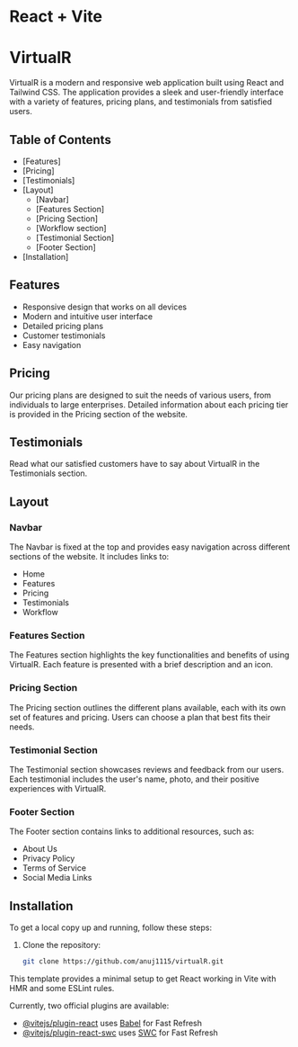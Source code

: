 # React + Vite

# VirtualR

VirtualR is a modern and responsive web application built using React and Tailwind CSS. The application provides a sleek and user-friendly interface with a variety of features, pricing plans, and testimonials from satisfied users.

## Table of Contents

- [Features]
- [Pricing]
- [Testimonials]
- [Layout]
  - [Navbar]
  - [Features Section]
  - [Pricing Section]
  - [Workflow section]
  - [Testimonial Section]
  - [Footer Section]
- [Installation]


## Features

- Responsive design that works on all devices
- Modern and intuitive user interface
- Detailed pricing plans
- Customer testimonials
- Easy navigation

## Pricing

Our pricing plans are designed to suit the needs of various users, from individuals to large enterprises. Detailed information about each pricing tier is provided in the Pricing section of the website.

## Testimonials

Read what our satisfied customers have to say about VirtualR in the Testimonials section.

## Layout

### Navbar

The Navbar is fixed at the top and provides easy navigation across different sections of the website. It includes links to:

- Home
- Features
- Pricing
- Testimonials
- Workflow

### Features Section

The Features section highlights the key functionalities and benefits of using VirtualR. Each feature is presented with a brief description and an icon.

### Pricing Section

The Pricing section outlines the different plans available, each with its own set of features and pricing. Users can choose a plan that best fits their needs.

### Testimonial Section

The Testimonial section showcases reviews and feedback from our users. Each testimonial includes the user's name, photo, and their positive experiences with VirtualR.

### Footer Section

The Footer section contains links to additional resources, such as:

- About Us
- Privacy Policy
- Terms of Service
- Social Media Links

## Installation

To get a local copy up and running, follow these steps:

1. Clone the repository:

   ```bash
   git clone https://github.com/anuj1115/virtualR.git


This template provides a minimal setup to get React working in Vite with HMR and some ESLint rules.

Currently, two official plugins are available:

- [@vitejs/plugin-react](https://github.com/vitejs/vite-plugin-react/blob/main/packages/plugin-react/README.md) uses [Babel](https://babeljs.io/) for Fast Refresh
- [@vitejs/plugin-react-swc](https://github.com/vitejs/vite-plugin-react-swc) uses [SWC](https://swc.rs/) for Fast Refresh

